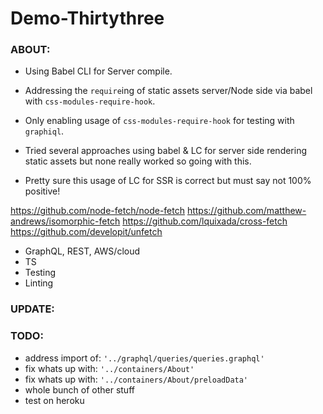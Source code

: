 # Demo-Thirtythree

### ABOUT:

* Using Babel CLI for Server compile.

* Addressing the `require`ing of static assets server/Node side via babel with `css-modules-require-hook`.
* Only enabling usage of `css-modules-require-hook` for testing with `graphiql`.
* Tried several approaches using babel & LC for server side rendering static assets but none really worked so going with this.
* Pretty sure this usage of LC for SSR is correct but must say not 100% positive! 

https://github.com/node-fetch/node-fetch
https://github.com/matthew-andrews/isomorphic-fetch
https://github.com/lquixada/cross-fetch
https://github.com/developit/unfetch

* GraphQL, REST, AWS/cloud
* TS
* Testing
* Linting


### UPDATE:


### TODO:

* address import of: `'../graphql/queries/queries.graphql'`
* fix whats up with: `'../containers/About'`
* fix whats up with: `'../containers/About/preloadData'`
* whole bunch of other stuff
* test on heroku
